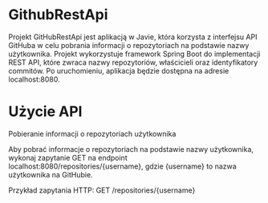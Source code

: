 # GithubRestApi
Projekt GitHubRestApi jest aplikacją w Javie, która korzysta z interfejsu API GitHuba w celu pobrania informacji o repozytoriach na podstawie nazwy użytkownika. Projekt wykorzystuje framework Spring Boot do implementacji REST API, które zwraca nazwy repozytoriów, właścicieli oraz identyfikatory commitów. Po uruchomieniu, aplikacja będzie dostępna na adresie localhost:8080.

# Użycie API
Pobieranie informacji o repozytoriach użytkownika

Aby pobrać informacje o repozytoriach na podstawie nazwy użytkownika, wykonaj zapytanie GET na endpoint localhost:8080/repositories/{username}, gdzie {username} to nazwa użytkownika na GitHubie.

Przykład zapytania HTTP: GET /repositories/{username}
